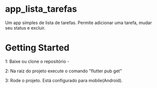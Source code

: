 # app_lista_tarefas

Um app simples de lista de tarefas. Permite adicionar uma tarefa, mudar seu status e excluir.

# Getting Started

1: Baixe ou clone o repositório -

2: Na raiz do projeto execute o comando "flutter pub get" 

3: Rode o projeto. Está configurado para mobile(Android).
